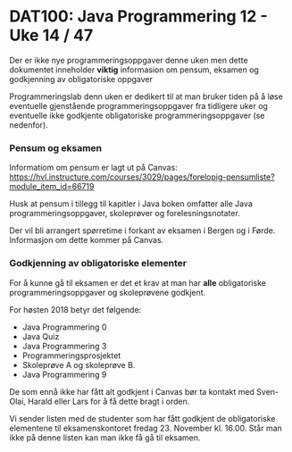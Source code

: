 # DAT100: Java Programmering 12 - Uke 14 / 47

Der er ikke nye programmeringsoppgaver denne uken men dette dokumentet inneholder **viktig** informasion om pensum, eksamen og godkjenning av obligatoriske oppgaver

Programmeringslab denn uken er dedikert til at man bruker tiden på å løse eventuelle gjenstående programmeringsoppgaver fra tidligere uker og eventuelle ikke godkjente obligatoriske programmeringsoppgaver (se nedenfor).

### Pensum og eksamen

Informatiom om pensum er lagt ut på Canvas: https://hvl.instructure.com/courses/3029/pages/forelopig-pensumliste?module_item_id=66719

Husk at pensum i tillegg til kapitler i Java boken omfatter alle Java programmeringsoppgaver, skoleprøver og forelesningsnotater.

Der vil bli arrangert spørretime i forkant av eksamen i Bergen og i Førde. Informasjon om dette kommer på Canvas.

### Godkjenning av obligatoriske elementer

For å kunne gå til eksamen er det et krav at man har **alle** obligatoriske programmeringsoppgaver og skoleprøvene godkjent.

For høsten 2018 betyr det følgende:

- Java Programmering 0
- Java Quiz
- Java Programmering 3
- Programmeringsprosjektet
- Skoleprøve A og skoleprøve B.
- Java Programmering 9

De som ennå ikke har fått alt godkjent i Canvas bør ta kontakt med Sven-Olai, Harald eller Lars for å få dette bragt i orden.  

Vi sender listen med de studenter som har fått godkjent de obligatoriske elementene til eksamenskontoret fredag 23. November kl. 16.00. Står man ikke på denne listen kan man ikke få gå til eksamen.   
